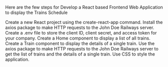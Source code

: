 Here are the few steps for Develop a React based Frontend Web Application to display the Trains Schedule

Create a new React project using the create-react-app command.
Install the axios package to make HTTP requests to the John Doe Railways server.
Create a .env file to store the client ID, client secret, and access token for your company.
Create a Home component to display a list of all trains.
Create a Train component to display the details of a single train.
Use the axios package to make HTTP requests to the John Doe Railways server to get the list of trains and the details of a single train.
Use CSS to style the application.
